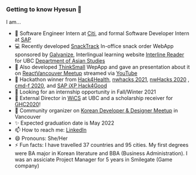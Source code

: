 ### Getting to know Hyesun 👋
I am...
- 💬  Software Engineer Intern at [Citi](https://www.citigroup.com/canada/en/), and formal Software Developer Intern at [SAP](https://www.sap.com/canada/) 
- 💻  Recently developed [SnackTrack](https://snacktrack.herokuapp.com/) In-office snack order WebApp sponsored by [Galvanize](https://www.wegalvanize.com/), Interlingual learning website [Interline Reader](https://interlinereader.herokuapp.com/) for UBC [Department of Asian Studies](https://asia.ubc.ca/)
- 🤖  Also developed [ThinkSmall](http://thinksmall.live) WepApp and gave an presentation about it on [ReactVancouver Meetup](https://www.meetup.com/ReactJS-Vancouver-Meetup/events/272687845) streamed via [YouTube](https://youtu.be/3YqKQQiHZdM?t=581) 
- 🌱  Hackathon winner from [Hack4Health](https://event.hackhub.com/event/hack4health/submissions/5050), [nwhacks 2021](https://devpost.com/software/goodgredients), [nwHacks 2020](https://devpost.com/software/salesview) , [cmd-f 2020](https://devpost.com/software/finance-hero), and [SAP iXP Hack4Good](https://devpost.com/software/gasshopper)
- 🤔  Looking for an internship opportunity in Fall/Winter 2021
- 👯  External Director in [WiCS](https://ubcwics.com/) at UBC and a scholarship receiver for [GHC2020](https://www.gracehoppercelebration.com/)!
- 🙌  Community organizer on [Korean Developer & Designer Meetup](https://www.meetup.com/Vancouver-KDD) in Vancouver
- ✨  Expected graduation date is May 2022
- 📫  How to reach me: [LinkedIn](https://www.linkedin.com/in/anhyesun/)
- 😄  Pronouns: She/Her
- ⚡  Fun facts: I have travelled 37 countries and 95 cities. My first degrees were BA major in Korean literature and BBA (Business Administration). 
I was an assiciate Project Manager for 5 years in Smilegate (Game company)


<!--
**anhyesun/anhyesun** is a ✨ _special_ ✨ repository because its `README.md` (this file) appears on your GitHub profile.

Here are some ideas to get you started:

- 🔭 I’m currently working on ...
- 🌱 I’m currently learning ...
- 👯 I’m looking to collaborate on ...
- 🤔 I’m looking for help with ...
- 💬 Ask me about ...
- 📫 How to reach me: ...
- 😄 Pronouns: ...
- ⚡ Fun fact: ...

![Hyesun's GitHub stats](https://github-readme-stats.vercel.app/api?username=anhyesun&hide=stars&show_icons=true&hide_title=true&count_private=true&include_all_commits=true)

![Hyesun's Top Langs](https://github-readme-stats.vercel.app/api/top-langs/?username=anhyesun&layout=compact&hide_title=true)
-->
